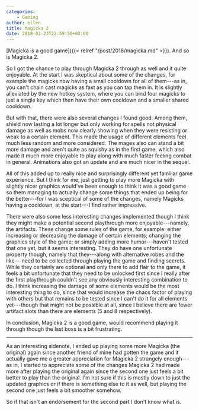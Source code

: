 ```yaml
---
categories:
    - Gaming
author: ellen
title: Magicka 2
date: 2018-03-23T22:59:50+02:00
---
```


[Magicka is a good game]({{< relref "/post/2018/magicka.md" >}}). And so is Magicka 2.

So I got the chance to play through Magicka 2 through as well and it quite enjoyable. At the start I was skeptical about some of the changes, for example the magicks now having a small cooldown for all of them---as in, you can't chain cast magicks as fast as you can tap them in. It is slightly alleviated by the new hotkey system, where you can bind four magicks to just a single key which then have their own cooldown and a smaller shared cooldown.

But with that, there were also several changes I found good. Among them, shield now lasting a lot longer but only working for spells not physical damage as well as mobs now clearly showing when they were resisting or weak to a certain element. This made the usage of different elements feel much less random and more considered. The mages also can stand a bit more damage and aren't quite as squishy as in the first game, which also made it much more enjoyable to play along with much faster feeling combat in general. Animations also got an update and are much nicer in the sequel.

All of this added up to really nice and surprisingly different yet familiar game experience. But I think for me, just getting to play more Magicka with slightly nicer graphics would've been enough to think it was a good game so them managing to actually change some things that ended up being for the better---for I was sceptical of some of the changes, namely Magicks having a cooldown, at the start---I find rather impressive.

There were also some less interesting changes implemented though I think they might make a potential second playthrough more enjoyable---namely, the artifacts. These change some rules of the game, for example: either increasing or decreasing the damage of certain elements; changing the graphics style of the game; or simply adding more humor---haven't tested that one yet, but it seems interesting. They do have one unfortunate property though, namely that they---along with alternative robes and the like---need to be collected through playing the game and finding secrets. While they certainly are optional and only there to add flair to the game, it feels a bit unfortunate that they need to be unlocked first since I really after the first playthrough couldn't see any obviously interesting combination to do. I think increasing the damage of some elements would be the most interesting thing to do, since that would increase the chaos factor of playing with others but that remains to be tested since I can't do it for all elements yet---though that might not be possible at all, since I believe there are fewer artifact slots than there are elements (5 and 8 respectively).

In conclusion, Magicka 2 is a good game, would recommend playing it through though the last boss is a bit frustrating.

---

As an interesting sidenote, I ended up playing some more Magicka (the original) again since another friend of mine had gotten the game and it actually gave me a greater appreciation for Magicka 2 strangely enough---as in, I started to appreciate some of the changes Magicka 2 had made more after playing the original again since the second one just feels a bit better to play than the original. I'm not sure if this is mostly down to just the updated graphics or if there is something else to it as well, but playing the second one just feels a bit smoother somehow.

So if that isn't an endorsement for the second part I don't know what is.